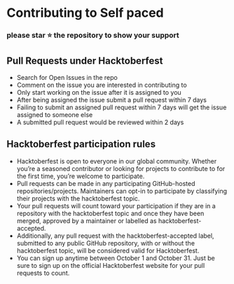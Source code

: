 # Contributing to Self paced

### please star ⭐ the repository to show your support

## Pull Requests under Hacktoberfest
- Search for Open Issues in the repo
- Comment on the issue you are interested in contributing to
- Only start working on the issue after it is assigned to you
- After being assigned the issue submit a pull request within 7 days
- Failing to submit an assigned pull request within 7 days will get the issue assigned to someone else 
- A submitted pull request would be reviewed within 2 days

## Hacktoberfest participation rules

- Hacktoberfest is open to everyone in our global community. Whether you’re a seasoned contributor or looking for projects to contribute to for the first time, you’re welcome to participate.
- Pull requests can be made in any participating GitHub-hosted repositories/projects.
Maintainers can opt-in to participate by classifying their projects with the hacktoberfest topic.
- Your pull requests will count toward your participation if they are in a repository with the hacktoberfest topic and once they have been merged, approved by a maintainer or labelled as hacktoberfest-accepted.
- Additionally, any pull request with the hacktoberfest-accepted label, submitted to any public GitHub repository, with or without the hacktoberfest topic, will be considered valid for Hacktoberfest.
- You can sign up anytime between October 1 and October 31. Just be sure to sign up on the official Hacktoberfest website for your pull requests to count.


